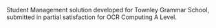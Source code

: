 Student Management solution developed for Townley Grammar School, submitted in partial satisfaction for OCR Computing A Level. 

